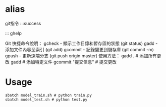 # alias
git指令
:::success

:::
ghelp

Git 快捷命令說明：
  gcheck  - 顯示工作目錄和暫存區的狀態 (git status)
  gadd    - 添加文件內容至索引 (git add)
  gcommit - 記錄變更到儲存庫 (git commit -m)
  gpush   - 更新遠端分支 (git push origin master)
使用方法：
  gadd .                    # 添加所有更改
  gadd <file>               # 添加特定文件
  gcommit "提交信息"        # 提交更改

# Usage
```
sbatch model_train.sh # python train.py
sbatch model_test.sh # python test.py
```
